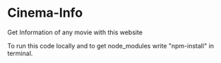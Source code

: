 # Cinema-Info
Get Information of any movie with this website

To run this code locally and to get node_modules write "npm-install" in terminal.
